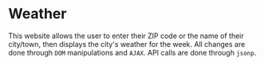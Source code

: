 # Weather

This website allows the user to enter their ZIP code or the name of their city/town, then displays the city's weather for the week. All changes are done through `DOM` manipulations and `AJAX`. API calls are done through `jsonp`. 
